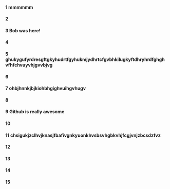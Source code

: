 #### 1 mmmmmm
#### 2
#### 3 Bob was here!
#### 4
#### 5 ghukygufyrdresgftgkyhudrtfgyhukmjydhrtcfgvbhkilugkyftdhryhrdfghghvfhfchvuyvhjgvvbjvg
#### 6
#### 7 ohbjhnnkjbjkiohbhgighvuihgvhugv
#### 8
#### 9 Github is really awesome
#### 10
#### 11 chsigukjzclhvjknasjfbafivgnkyuonkhvsbsvhgbkvhjfcgjvnjzbcsdzfvz
#### 12
#### 13
#### 14
#### 15